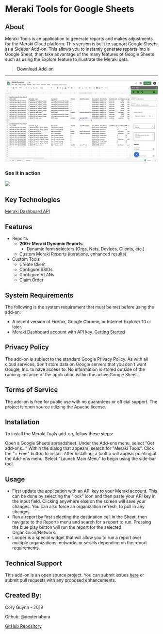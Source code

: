 # Meraki Tools for Google Sheets

## About

Meraki Tools is an application to generate reports and makes adjustments for the Meraki Cloud platform. This version is built to support Google Sheets as a Sidebar Add-on. This allows you to instantly generate reports into a Google Sheet, then take advantage of the many features of Google Sheets such as using the Explore feature to illustrate the Meraki data.


> [Download Add-on](https://cs.co/meraki_tools)

---

![](MerakiTools_EventLog_Screenshot.png)


### See it in action
![](MerakiTools_Looper.gif)

## Key Technologies

[Meraki Dashboard API](https://meraki.io/api)



## Features

- Reports
  - **200+ Meraki Dynamic Reports**
    - Dynamic form selectors (Orgs, Nets, Devices, Clients, etc.)
  - Custom Meraki Reports (iterations, enhanced results)
- Custom Tools
  - Create Client
  - Configure SSIDs
  - Configure VLANs
  - Claim Order


## System Requirements
The following is the system requirement that must be met before using the add-on:

- A recent version of Firefox, Google Chrome, or Internet Explorer 10 or later.
- Meraki Dashboard account with API key. [Getting Started](https://developer.cisco.com/meraki/meraki-platform/)


## Privacy Policy
The add-on is subject to the standard Google Privacy Policy. As with all cloud services, don't store data on Google servers that you don't want Google, Inc. to have access to. No information is stored outside of the running instance of the application within the active Google Sheet.


## Terms of Service
The add-on is free for public use with no guarantees or official support. The project is open source utlizing the Apache license. 

## Installation
To install the Meraki Tools add-on, follow these steps:

Open a Google Sheets spreadsheet.
Under the Add-ons menu, select "Get add-ons..."
Within the dialog that appears, search for "Meraki Tools".
Click the "+ Free" button to install.
After installing, a tooltip will appear pointing at the Add-ons menu. Select "Launch Main Menu" to begin using the side-bar tool.

## Usage
- First update the application with an API key to your Meraki account. This can be done by selecting the "lock" icon and then paste your API key in the input field. Clicking anywhere else on the screen will save your changes. You can also force an organization refresh, to pull in any changes. 
- Run a report by first selecting the destination cell in the Sheet, then navigate to the Reports menu and search for a report to run. Pressing the blue play button will run the report for the selected Organizaion/Network. 
- Looper is a special widget that will allow you to run a report over multiple organizations, networks or serials depending on the report requirements. 



## Technical Support
This add-on is an open source project. You can submit issues [here](https://github.com/dexterlabora/meraki-tools-gas-vue-webpack/issues) or submit pull requests with any proposed enhancements. 



## Created By:

Cory Guynn - 2019

Github: @dexterlabora

[GitHub Repository](https://github.com/dexterlabora/meraki-tools-gas-vue-webpack)

